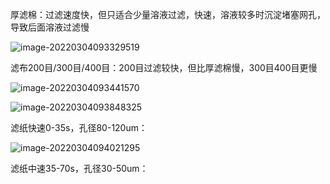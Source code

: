 厚滤棉：过滤速度快，但只适合少量溶液过滤，快速，溶液较多时沉淀堵塞网孔，导致后面溶液过滤慢

![image-20220304093329519](E:\文档\GitHub\Notiz\过滤耗材及絮凝剂使用情况.assets\image-20220304093329519.png)

滤布200目/300目/400目：200目过滤较快，但比厚滤棉慢，300目400目更慢

![image-20220304093441570](E:\文档\GitHub\Notiz\过滤耗材及絮凝剂使用情况.assets\image-20220304093441570.png)

![image-20220304093848325](E:\文档\GitHub\Notiz\过滤耗材及絮凝剂使用情况.assets\image-20220304093848325.png)

滤纸快速0-35s，孔径80-120um：

![image-20220304094021295](E:\文档\GitHub\Notiz\过滤耗材及絮凝剂使用情况.assets\image-20220304094021295.png)

滤纸中速35-70s，孔径30-50um：

